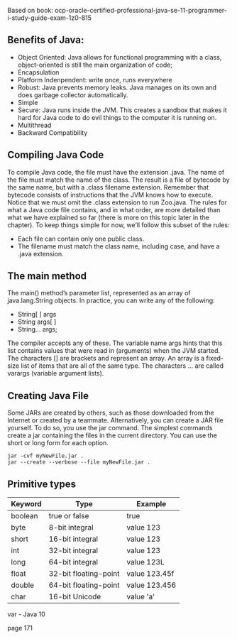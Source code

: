 <p>Based on book: ocp-oracle-certified-professional-java-se-11-programmer-i-study-guide-exam-1z0-815</p>

<h2>Benefits of Java:</h2>

<ul>
<li> Object Oriented: Java allows for functional programming with a class, object-oriented is still the main organization of code;</li>
<li>Encapsulation</li>
<li>Platform Indenpendent: write once, runs everywhere</li>
<li>Robust: Java prevents memory leaks. Java manages on its own and does garbage collector automatically.</li>
<li>Simple</li>
<li>Secure: Java runs inside the JVM. This creates a sandbox that makes it hard for Java code to do evil things to the computer it is running on.</li>
<li>Multithread</li>
<li>Backward Compatibility</li>
</ul>

<h2>Compiling Java Code</h2>

<p>
To compile Java code, the file must have the extension .java. The name of the file must
match the name of the class. The result is a file of bytecode by the same name, but with a
.class filename extension. Remember that bytecode consists of instructions that the JVM
knows how to execute. Notice that we must omit the .class extension to run Zoo.java.
The rules for what a Java code file contains, and in what order, are more detailed than
what we have explained so far (there is more on this topic later in the chapter). To keep
things simple for now, we’ll follow this subset of the rules:
<ul>
<li>Each file can contain only one public class.</li>
<li>The filename must match the class name, including case, and have a .java extension.</li>
</ul>
</p>

<h2>The main method</h2>

<p>
The main() method’s parameter list, represented as an array of
java.lang.String objects. In practice, you can write any of the following:
<ul>
<li>String[ ] args</li>
<li>String args[ ]</li>
<li>String... args;</li>
</ul>
The compiler accepts any of these. The variable name args hints that this list contains
values that were read in (arguments) when the JVM started. The characters [] are brackets and represent an array. An array is a fixed-size list of items that are all of the same
type. The characters ... are called varargs (variable argument lists).
</p>

<h2>Creating Java File</h2>

<p>Some JARs are created by others, such as those downloaded from the Internet or created
by a teammate. Alternatively, you can create a JAR file yourself. To do so, you use the jar
command. The simplest commands create a jar containing the files in the current directory. You can use the short or long form for each option.</p>

```
jar -cvf myNewFile.jar .
jar --create --verbose --file myNewFile.jar .
```

<h2>Primitive types</h2>

| Keyword  | Type  |Example|
|---|---|---|
| boolean  | true or false  | true  ||
| byte  |  8-bit integral |value 123||
| short  | 16-bit integral  | value 123 ||
| int  | 32-bit integral  | value 123 ||
| long  | 64-bit integral  | value 123L ||
| float  |32-bit floating-point  | value 123.45f ||  
| double  |64-bit floating-point  | value 123.456 ||
| char  |16-bit Unicode  | value 'a' ||  
  
<p>var - Java 10</p>

page 171
